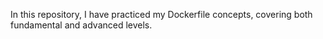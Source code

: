 In this repository, I have practiced my Dockerfile concepts, covering both fundamental and advanced levels.
